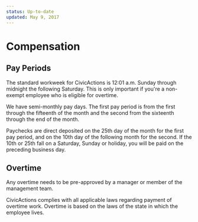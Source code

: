 ```yaml
---
status: Up-to-date
updated: May 9, 2017
---
```


# Compensation

## Pay Periods

The standard workweek for CivicActions is 12:01 a.m. Sunday through midnight the following Saturday. This is only important if you're a non-exempt employee who is eligible for overtime.

We have semi-monthly pay days. The first pay period is from the first through the fifteenth of the month and the second from the sixteenth through the end of the month.

Paychecks are direct deposited on the 25th day of the month for the first pay period, and on the 10th day of the following month for the second. If the 10th or 25th fall on a Saturday, Sunday or holiday, you will be paid on the preceding business day.

## Overtime

Any overtime needs to be pre-approved by a manager or member of the management team.

CivicActions complies with all applicable laws regarding payment of overtime work. Overtime is based on the laws of the state in which the employee lives.
